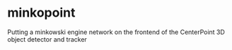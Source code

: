# minkopoint
Putting a minkowski engine network on the frontend of the CenterPoint 3D object detector and tracker
